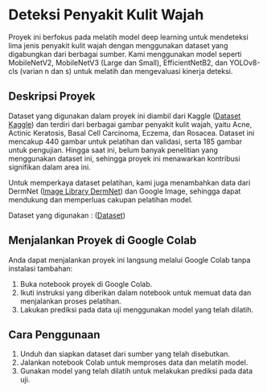 # Deteksi Penyakit Kulit Wajah

Proyek ini berfokus pada melatih model deep learning untuk mendeteksi lima jenis penyakit kulit wajah dengan menggunakan dataset yang digabungkan dari berbagai sumber. Kami menggunakan model seperti MobileNetV2, MobileNetV3 (Large dan Small), EfficientNetB2, dan YOLOv8-cls (varian n dan s) untuk melatih dan mengevaluasi kinerja deteksi.

## Deskripsi Proyek

Dataset yang digunakan dalam proyek ini diambil dari Kaggle ([Dataset Kaggle](https://www.kaggle.com/datasets/amellia/face-skin-disease/data)) dan terdiri dari berbagai gambar penyakit kulit wajah, yaitu Acne, Actinic Keratosis, Basal Cell Carcinoma, Eczema, dan Rosacea. Dataset ini mencakup 440 gambar untuk pelatihan dan validasi, serta 185 gambar untuk pengujian. Hingga saat ini, belum banyak penelitian yang menggunakan dataset ini, sehingga proyek ini menawarkan kontribusi signifikan dalam area ini.

Untuk memperkaya dataset pelatihan, kami juga menambahkan data dari DermNet ([Image Library DermNet](https://dermnetnz.org/image-library)) dan Google Image, sehingga dapat mendukung dan memperluas cakupan pelatihan model.

Dataset yang digunakan : ([Dataset]([https://dermnetnz.org/image-library](https://drive.google.com/drive/folders/1E-GUnlG7FOssWxzrMuNSgYIpEqY1_smk?usp=sharing))) 
## Menjalankan Proyek di Google Colab

Anda dapat menjalankan proyek ini langsung melalui Google Colab tanpa instalasi tambahan:

1. Buka notebook proyek di Google Colab.
2. Ikuti instruksi yang diberikan dalam notebook untuk memuat data dan menjalankan proses pelatihan.
3. Lakukan prediksi pada data uji menggunakan model yang telah dilatih.

## Cara Penggunaan

1. Unduh dan siapkan dataset dari sumber yang telah disebutkan.
2. Jalankan notebook Colab untuk memproses data dan melatih model.
3. Gunakan model yang telah dilatih untuk melakukan prediksi pada data uji.
